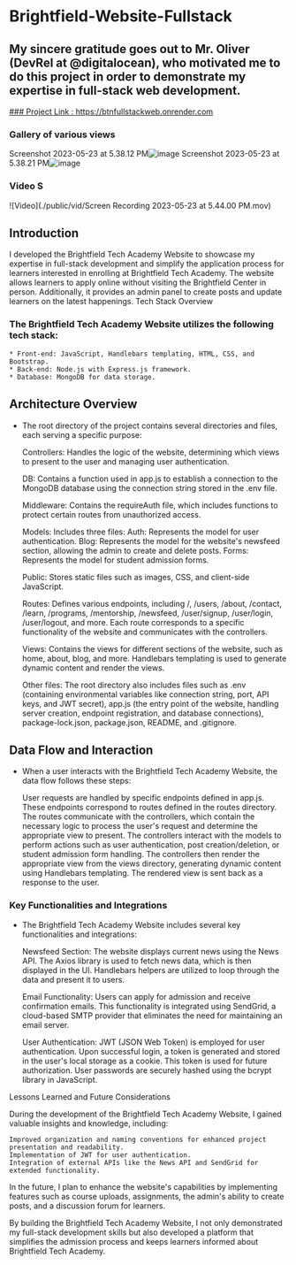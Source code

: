 # Brightfield-Website-Fullstack
## My sincere gratitude goes out to Mr. Oliver (DevRel at @digitalocean), who motivated me to do this project in order to demonstrate my expertise in full-stack web development.

<ins>### Project Link : https://btnfullstackweb.onrender.com  <ins>
   ### Gallery of various views
Screenshot 2023-05-23 at 5.38.12 PM![image](https://github.com/CobbyElsonfx/Brightfield-Website-Fullstack/assets/109095646/dd40a360-27c3-4b7d-bf2d-20529b8a8d5f)
   Screenshot 2023-05-23 at 5.38.21 PM![image](https://github.com/CobbyElsonfx/Brightfield-Website-Fullstack/assets/109095646/ad777fa9-e11c-4bb4-81ff-e9b88efe6190)
   ### Video S
   ![Video](./public/vid/Screen Recording 2023-05-23 at 5.44.00 PM.mov)
   




## Introduction

I developed the Brightfield Tech Academy Website to showcase my expertise in full-stack development and simplify the application process for learners interested in enrolling at Brightfield Tech Academy. The website allows learners to apply online without visiting the Brightfield Center in person. Additionally, it provides an admin panel to create posts and update learners on the latest happenings.
Tech Stack Overview

### The Brightfield Tech Academy Website utilizes the following tech stack:

    * Front-end: JavaScript, Handlebars templating, HTML, CSS, and Bootstrap.
    * Back-end: Node.js with Express.js framework.
    * Database: MongoDB for data storage.

## Architecture Overview

* The root directory of the project contains several directories and files, each serving a specific purpose:

    Controllers: Handles the logic of the website, determining which views to present to the user and managing user authentication.

    DB: Contains a function used in app.js to establish a connection to the MongoDB database using the connection string stored in the .env file.

    Middleware: Contains the requireAuth file, which includes functions to protect certain routes from unauthorized access.

    Models: Includes three files:
        Auth: Represents the model for user authentication.
        Blog: Represents the model for the website's newsfeed section, allowing the admin to create and delete posts.
        Forms: Represents the model for student admission forms.

    Public: Stores static files such as images, CSS, and client-side JavaScript.

    Routes: Defines various endpoints, including /, /users, /about, /contact, /learn, /programs, /mentorship, /newsfeed, /user/signup, /user/login, /user/logout, and more. Each route corresponds to a specific functionality of the website and communicates with the controllers.

    Views: Contains the views for different sections of the website, such as home, about, blog, and more. Handlebars templating is used to generate dynamic content and render the views.

    Other files: The root directory also includes files such as .env (containing environmental variables like connection string, port, API keys, and JWT secret), app.js (the entry point of the website, handling server creation, endpoint registration, and database connections), package-lock.json, package.json, README, and .gitignore.

## Data Flow and Interaction

* When a user interacts with the Brightfield Tech Academy Website, the data flow follows these steps:

    User requests are handled by specific endpoints defined in app.js.
    These endpoints correspond to routes defined in the routes directory.
    The routes communicate with the controllers, which contain the necessary logic to process the user's request and determine the appropriate view to present.
    The controllers interact with the models to perform actions such as user authentication, post creation/deletion, or student admission form handling.
    The controllers then render the appropriate view from the views directory, generating dynamic content using Handlebars templating.
    The rendered view is sent back as a response to the user.

### Key Functionalities and Integrations

* The Brightfield Tech Academy Website includes several key functionalities and integrations:

    Newsfeed Section: The website displays current news using the News API. The Axios library is used to fetch news data, which is then displayed in the UI. Handlebars helpers are utilized to loop through the data and present it to users.

    Email Functionality: Users can apply for admission and receive confirmation emails. This functionality is integrated using SendGrid, a cloud-based SMTP provider that eliminates the need for maintaining an email server.

    User Authentication: JWT (JSON Web Token) is employed for user authentication. Upon successful login, a token is generated and stored in the user's local storage as a cookie. This token is used for future authorization. User passwords are securely hashed using the bcrypt library in JavaScript.

Lessons Learned and Future Considerations

During the development of the Brightfield Tech Academy Website, I gained valuable insights and knowledge, including:

    Improved organization and naming conventions for enhanced project presentation and readability.
    Implementation of JWT for user authentication.
    Integration of external APIs like the News API and SendGrid for extended functionality.

In the future, I plan to enhance the website's capabilities by implementing features such as course uploads, assignments, the admin's ability to create posts, and a discussion forum for learners.

By building the Brightfield Tech Academy Website, I not only demonstrated my full-stack development skills but also developed a platform that simplifies the admission process and keeps learners informed about Brightfield Tech Academy.
